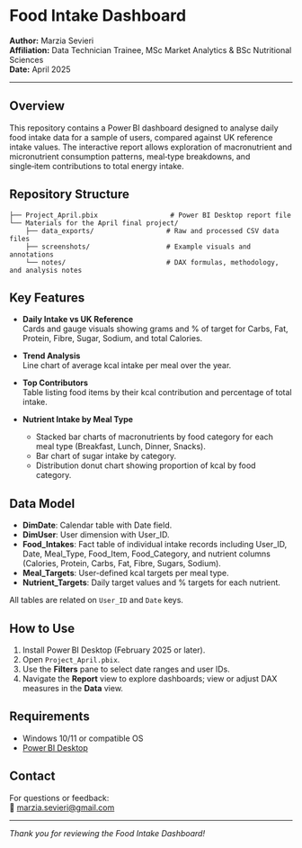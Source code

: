 # Food Intake Dashboard

**Author:** Marzia Sevieri  
**Affiliation:** Data Technician Trainee, MSc Market Analytics & BSc Nutritional Sciences  
**Date:** April 2025

---

## Overview

This repository contains a Power BI dashboard designed to analyse daily food intake data for a sample of users, compared against UK reference intake values. The interactive report allows exploration of macronutrient and micronutrient consumption patterns, meal‑type breakdowns, and single‑item contributions to total energy intake.

## Repository Structure

```
├── Project_April.pbix                  # Power BI Desktop report file
└── Materials for the April final project/
    ├── data_exports/                  # Raw and processed CSV data files
    ├── screenshots/                   # Example visuals and annotations
    └── notes/                         # DAX formulas, methodology, and analysis notes
```

## Key Features

- **Daily Intake vs UK Reference**  
  Cards and gauge visuals showing grams and % of target for Carbs, Fat, Protein, Fibre, Sugar, Sodium, and total Calories.
- **Trend Analysis**  
  Line chart of average kcal intake per meal over the year.
- **Top Contributors**  
  Table listing food items by their kcal contribution and percentage of total intake.
- **Nutrient Intake by Meal Type**  
  
  - Stacked bar charts of macronutrients by food category for each meal type (Breakfast, Lunch, Dinner, Snacks).
  - Bar chart of sugar intake by category.
  - Distribution donut chart showing proportion of kcal by food category.

## Data Model

- **DimDate**: Calendar table with Date field.  
- **DimUser**: User dimension with User_ID.  
- **Food_Intakes**: Fact table of individual intake records including User_ID, Date, Meal_Type, Food_Item, Food_Category, and nutrient columns (Calories, Protein, Carbs, Fat, Fibre, Sugars, Sodium).  
- **Meal_Targets**: User-defined kcal targets per meal type.  
- **Nutrient_Targets**: Daily target values and % targets for each nutrient.

All tables are related on `User_ID` and `Date` keys.

## How to Use

1. Install Power BI Desktop (February 2025 or later).  
2. Open `Project_April.pbix`.  
3. Use the **Filters** pane to select date ranges and user IDs.  
4. Navigate the **Report** view to explore dashboards; view or adjust DAX measures in the **Data** view.

## Requirements

- Windows 10/11 or compatible OS  
- [Power BI Desktop](https://powerbi.microsoft.com/)  

## Contact

For questions or feedback:  
📧 marzia.sevieri@gmail.com

---

*Thank you for reviewing the Food Intake Dashboard!*

